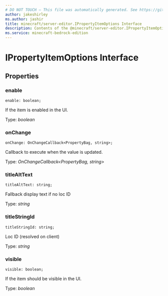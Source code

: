 ```yaml
---
# DO NOT TOUCH — This file was automatically generated. See https://github.com/mojang/minecraftapidocsgenerator to modify descriptions, examples, etc.
author: jakeshirley
ms.author: jashir
title: minecraft/server-editor.IPropertyItemOptions Interface
description: Contents of the @minecraft/server-editor.IPropertyItemOptions class.
ms.service: minecraft-bedrock-edition
---
```

# IPropertyItemOptions Interface

## Properties

### **enable**
`enable: boolean;`

If the item is enabled in the UI.

Type: *boolean*

### **onChange**
`onChange: OnChangeCallback<PropertyBag, string>;`

Callback to execute when the value is updated.

Type: *OnChangeCallback<PropertyBag, string>*

### **titleAltText**
`titleAltText: string;`

Fallback display text if no loc ID

Type: *string*

### **titleStringId**
`titleStringId: string;`

Loc ID (resolved on client)

Type: *string*

### **visible**
`visible: boolean;`

If the item should be visible in the UI.

Type: *boolean*
